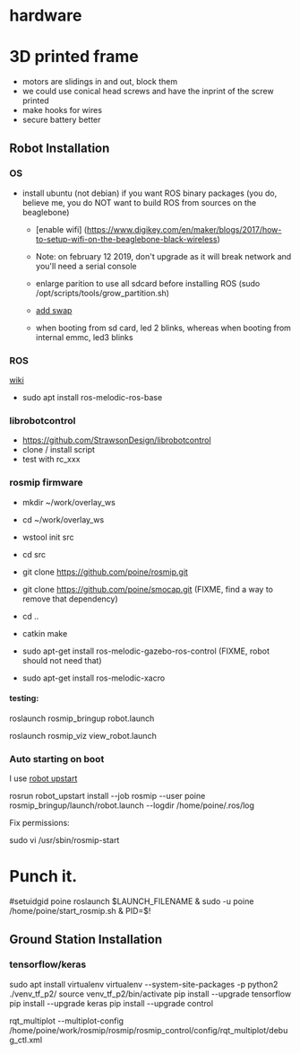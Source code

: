 


# hardware


# 3D printed frame

   * motors are slidings in and out, block them
   * we could use conical head screws and have the inprint of the screw printed
   * make hooks for wires
   * secure battery better


## Robot Installation

### OS
  - install ubuntu (not debian) if you want ROS binary packages (you do, believe me, you do NOT want to build ROS from sources on the beaglebone)
    - [enable wifi] (https://www.digikey.com/en/maker/blogs/2017/how-to-setup-wifi-on-the-beaglebone-black-wireless)
    - Note: on february 12 2019, don't upgrade as it will break network and you'll need a serial console
    - enlarge parition to use all sdcard before installing ROS (sudo /opt/scripts/tools/grow_partition.sh)
    - [add swap](https://sheldondwill.wordpress.com/2013/12/14/beaglebone-black-ubuntu-adding-a-swapfile/)
    
    - when booting from sd card, led 2 blinks, whereas when booting from internal emmc, led3 blinks

### ROS

[wiki](http://wiki.ros.org/Installation/UbuntuARM)

  - sudo apt install ros-melodic-ros-base
  

### librobotcontrol

  - https://github.com/StrawsonDesign/librobotcontrol
  - clone / install script
  - test with rc_xxx

### rosmip firmware

  - mkdir ~/work/overlay_ws
  - cd ~/work/overlay_ws
  - wstool init src
  - cd src
  - git clone https://github.com/poine/rosmip.git
  - git clone https://github.com/poine/smocap.git (FIXME, find a way to remove that dependency)
  - cd ..
  - catkin make

  - sudo apt-get install ros-melodic-gazebo-ros-control (FIXME, robot should not need that)
  - sudo apt-get install ros-melodic-xacro

#### testing:

  roslaunch rosmip_bringup robot.launch

  roslaunch rosmip_viz view_robot.launch


### Auto starting on boot
I use [robot upstart](http://docs.ros.org/jade/api/robot_upstart/html/index.html)

rosrun robot_upstart install --job rosmip --user poine rosmip_bringup/launch/robot.launch --logdir /home/poine/.ros/log

Fix permissions:

sudo vi /usr/sbin/rosmip-start

# Punch it.
#setuidgid poine roslaunch $LAUNCH_FILENAME &
sudo -u poine /home/poine/start_rosmip.sh &
PID=$!



## Ground Station Installation

### tensorflow/keras
  sudo apt install virtualenv
  virtualenv --system-site-packages -p python2 ./venv_tf_p2/
  source venv_tf_p2/bin/activate
  pip install --upgrade tensorflow
  pip install --upgrade keras
  pip install --upgrade control





 rqt_multiplot --multiplot-config /home/poine/work/rosmip/rosmip/rosmip_control/config/rqt_multiplot/debug_ctl.xml

